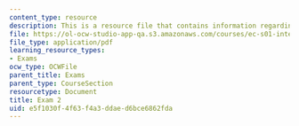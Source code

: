 ```yaml
---
content_type: resource
description: This is a resource file that contains information regarding exam 2.
file: https://ol-ocw-studio-app-qa.s3.amazonaws.com/courses/ec-s01-internet-technology-in-local-and-global-communities-spring-2005-summer-2005/e5f1030f4f63f4a3ddaed6bce6862fda_MITEC_S01S05_exam_2.pdf
file_type: application/pdf
learning_resource_types:
- Exams
ocw_type: OCWFile
parent_title: Exams
parent_type: CourseSection
resourcetype: Document
title: Exam 2
uid: e5f1030f-4f63-f4a3-ddae-d6bce6862fda
---
```

